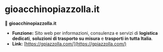 # gioacchinopiazzolla.it

🔗 **gioacchinopiazzolla.it**
* **Funzione:** Sito web per informazioni, consulenza e servizi di **logistica dedicati**, **soluzioni di trasporto su misura** e **trasporti in tutta Italia**.
* **Link:** [https://gpiazzolla.com/](https://gpiazzolla.com/)
